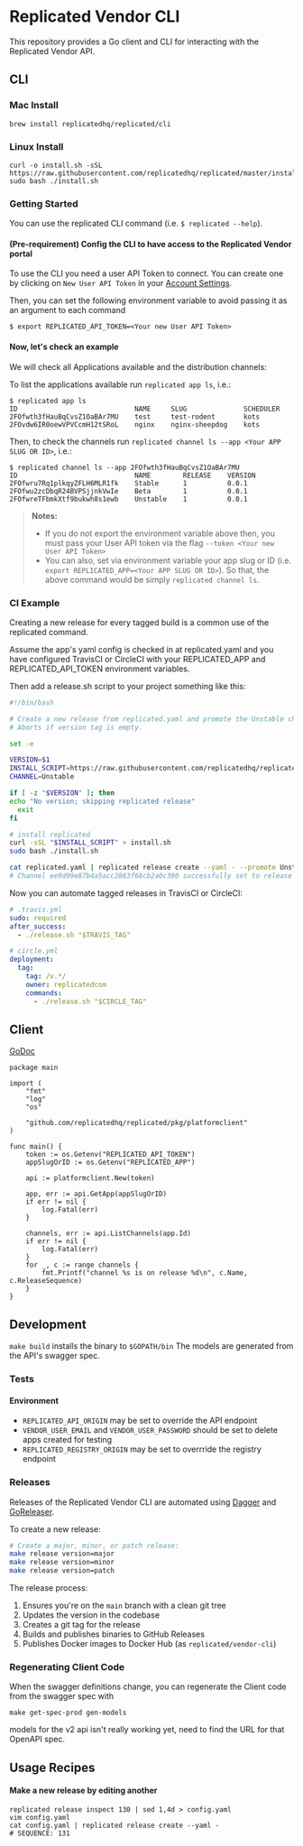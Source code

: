 # Replicated Vendor CLI

This repository provides a Go client and CLI for interacting with the Replicated Vendor API.

## CLI


### Mac Install
```
brew install replicatedhq/replicated/cli
```

### Linux Install
```
curl -o install.sh -sSL https://raw.githubusercontent.com/replicatedhq/replicated/master/install.sh
sudo bash ./install.sh
```

### Getting Started

You can use the replicated CLI command (i.e. `$ replicated --help`). 

#### (Pre-requirement) Config the CLI to have access to the Replicated Vendor portal 

To use the CLI you need a user API Token to connect. You can create one by clicking on `New User API Token` in your 
[Account Settings](https://vendor.replicated.com/account-settings). 

Then, you can set the following environment variable to avoid passing it as an argument to each command

```shell
$ export REPLICATED_API_TOKEN=<Your new User API Token>
```

#### Now, let's check an example

We will check all Applications available and the distribution channels:

To list the applications available run `replicated app ls`, i.e.:

```shell
$ replicated app ls  
ID                             NAME     SLUG              SCHEDULER
2FOfwth3fHauBqCvsZ1OaBAr7MU    test     test-rodent       kots
2FOvdw6IR0oewVPVCcmH12tSRoL    nginx    nginx-sheepdog    kots
```

Then, to check the channels run `replicated channel ls --app <Your APP SLUG OR ID>`, i.e.:

```shell
$ replicated channel ls --app 2FOfwth3fHauBqCvsZ1OaBAr7MU
ID                             NAME        RELEASE    VERSION
2FOfwru7Rq1plkqyZFLH6MLR1fk    Stable      1          0.0.1
2FOfwu2zcDbqR24BVPSjjnkVwIe    Beta        1          0.0.1
2FOfwreTFbmkXtf9bukwh8s1ewb    Unstable    1          0.0.1
```

> **Notes:**
> - If you do not export the environment variable above then, you must pass your User API token via the flag `--token <Your new User API Token>`
> - You can also, set via environment variable your app slug or ID (i.e. `export REPLICATED_APP=<Your APP SLUG OR ID>`). So that, the above 
command would be simply `replicated channel ls`.

### CI Example
Creating a new release for every tagged build is a common use of the replicated command.

Assume the app's yaml config is checked in at replicated.yaml and you have configured TravisCI or CircleCI with your REPLICATED_APP and REPLICATED_API_TOKEN environment variables.

Then add  a release.sh script to your project something like this:

```bash
#!/bin/bash

# Create a new release from replicated.yaml and promote the Unstable channel to use it.
# Aborts if version tag is empty.

set -e

VERSION=$1
INSTALL_SCRIPT=https://raw.githubusercontent.com/replicatedhq/replicated/master/install.sh
CHANNEL=Unstable

if [ -z "$VERSION" ]; then
echo "No version; skipping replicated release"
  exit
fi

# install replicated
curl -sSL "$INSTALL_SCRIPT" > install.sh
sudo bash ./install.sh

cat replicated.yaml | replicated release create --yaml - --promote Unstable --version "$VERSION"
# Channel ee9d99e87b4a5acc2863f68cb2a0c390 successfully set to release 15
```

Now you can automate tagged releases in TravisCI or CircleCI:

```yaml
# .travis.yml
sudo: required
after_success:
  - ./release.sh "$TRAVIS_TAG"

```

```yaml
# circle.yml
deployment:
  tag:
    tag: /v.*/
    owner: replicatedcom
    commands:
      - ./release.sh "$CIRCLE_TAG"
```

## Client

[GoDoc](https://godoc.org/github.com/replicatedhq/replicated/client)

```golang
package main

import (
	"fmt"
	"log"
	"os"

	"github.com/replicatedhq/replicated/pkg/platformclient"
)

func main() {
	token := os.Getenv("REPLICATED_API_TOKEN")
	appSlugOrID := os.Getenv("REPLICATED_APP")

	api := platformclient.New(token)

	app, err := api.GetApp(appSlugOrID)
	if err != nil {
		log.Fatal(err)
	}

	channels, err := api.ListChannels(app.Id)
	if err != nil {
		log.Fatal(err)
	}
	for _, c := range channels {
		fmt.Printf("channel %s is on release %d\n", c.Name, c.ReleaseSequence)
	}
}
```

## Development
```make build``` installs the binary to ```$GOPATH/bin```
The models are generated from the API's swagger spec.

### Tests

#### Environment
* ```REPLICATED_API_ORIGIN``` may be set to override the API endpoint
* ```VENDOR_USER_EMAIL``` and ```VENDOR_USER_PASSWORD``` should be set to delete apps created for testing
* ```REPLICATED_REGISTRY_ORIGIN``` may be set to overrride the registry endpoint 

### Releases

Releases of the Replicated Vendor CLI are automated using [Dagger](https://dagger.io/) and [GoReleaser](https://goreleaser.com/).

To create a new release:

```bash
# Create a major, minor, or patch release:
make release version=major
make release version=minor
make release version=patch
```

The release process:
1. Ensures you're on the `main` branch with a clean git tree
2. Updates the version in the codebase
3. Creates a git tag for the release
4. Builds and publishes binaries to GitHub Releases
5. Publishes Docker images to Docker Hub (as `replicated/vendor-cli`)

### Regenerating Client Code

When the swagger definitions change, you can regenerate the Client code from the swagger spec with

    make get-spec-prod gen-models

models for the v2 api isn't really working yet, need to find the URL for that OpenAPI spec.

## Usage Recipes

#### Make a new release by editing another
```
replicated release inspect 130 | sed 1,4d > config.yaml
vim config.yaml
cat config.yaml | replicated release create --yaml -
# SEQUENCE: 131
```
